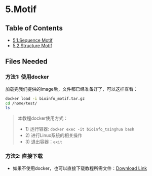# 5.Motif

## Table of Contents

* [5.1.Sequence Motif](sequence_motif.md)
* [5.2.Structure Motif](structure_motif.md)

## Files Needed

### 方法1: 使用docker

加载完我们提供的image后，文件都已经准备好了，可以这样查看：

```bash
docker load -i bioinfo_motif.tar.gz
cd /home/test/
ls
```

> 本教程docker使用方式：
>
> * 1\) 运行容器:  `docker exec -it bioinfo_tsinghua bash`
> * 2\) 进行Linux系统的相关操作
> * 3\) 退出容器：`exit`

### 方法2: 直接下载

* 如果不使用docker，也可以直接下载教程所需文件：[Download Link](https://github.com/lulab/teaching_book/tree/master/files/PART_III/5.motif)

